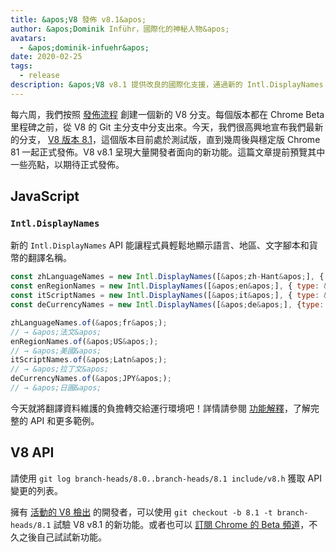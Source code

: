 ```yaml
---
title: &apos;V8 發佈 v8.1&apos;
author: &apos;Dominik Inführ，國際化的神秘人物&apos;
avatars:
  - &apos;dominik-infuehr&apos;
date: 2020-02-25
tags:
  - release
description: &apos;V8 v8.1 提供改良的國際化支援，通過新的 Intl.DisplayNames API。&apos;
---
```


每六周，我們按照 [發佈流程](https://v8.dev/docs/release-process) 創建一個新的 V8 分支。每個版本都在 Chrome Beta 里程碑之前，從 V8 的 Git 主分支中分支出來。今天，我們很高興地宣布我們最新的分支， [V8 版本 8.1](https://chromium.googlesource.com/v8/v8.git/+log/branch-heads/8.1)，這個版本目前處於測試版，直到幾周後與穩定版 Chrome 81 一起正式發佈。V8 v8.1 呈現大量開發者面向的新功能。這篇文章提前預覽其中一些亮點，以期待正式發佈。

<!--truncate-->
## JavaScript

### `Intl.DisplayNames`

新的 `Intl.DisplayNames` API 能讓程式員輕鬆地顯示語言、地區、文字腳本和貨幣的翻譯名稱。

```js
const zhLanguageNames = new Intl.DisplayNames([&apos;zh-Hant&apos;], { type: &apos;language&apos; });
const enRegionNames = new Intl.DisplayNames([&apos;en&apos;], { type: &apos;region&apos; });
const itScriptNames = new Intl.DisplayNames([&apos;it&apos;], { type: &apos;script&apos; });
const deCurrencyNames = new Intl.DisplayNames([&apos;de&apos;], {type: &apos;currency&apos;});

zhLanguageNames.of(&apos;fr&apos;);
// → &apos;法文&apos;
enRegionNames.of(&apos;US&apos;);
// → &apos;美國&apos;
itScriptNames.of(&apos;Latn&apos;);
// → &apos;拉丁文&apos;
deCurrencyNames.of(&apos;JPY&apos;);
// → &apos;日圓&apos;
```

今天就將翻譯資料維護的負擔轉交給運行環境吧！詳情請參閱 [功能解釋](https://v8.dev/features/intl-displaynames)，了解完整的 API 和更多範例。

## V8 API

請使用 `git log branch-heads/8.0..branch-heads/8.1 include/v8.h` 獲取 API 變更的列表。

擁有 [活動的 V8 檢出](https://v8.dev/docs/source-code#using-git) 的開發者，可以使用 `git checkout -b 8.1 -t branch-heads/8.1` 試驗 V8 v8.1 的新功能。或者也可以 [訂閱 Chrome 的 Beta 頻道](https://www.google.com/chrome/browser/beta.html)，不久之後自己試試新功能。
